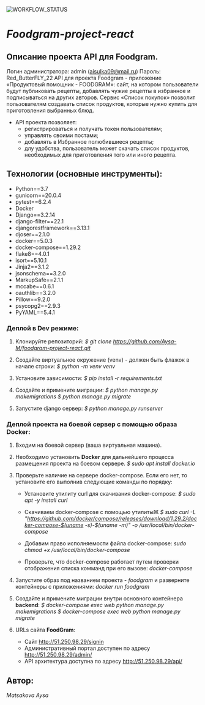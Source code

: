 ![WORKFLOW_STATUS](https://github.com/Aysa-M/foodgram-project-react/actions/workflows/foodgram_workflow.yml/badge.svg)

# ***Foodgram-project-react***
## **Описание проекта API для Foodgram.**
Логин администратора: admin (aisulka09@mail.ru)
Пароль: Red_ButterFLY_22
API для проекта Foodgram - приложение «Продуктовый помощник - FOODGRAM»: сайт, на котором пользователи будут публиковать рецепты, добавлять чужие рецепты в избранное и подписываться на других авторов. Сервис «Список покупок» позволит пользователям создавать список продуктов, которые нужно купить для приготовления выбранных блюд. 
- API проекта позволяет: 
    - регистрироваться и получать токен пользователям;
    - управлять своими постами;
    - добавлять в Избранное полюбившиеся рецепты;
    - длу удобства, пользователь может скачать список продуктов, необходимых для приготовления того или иного рецепта.

## **Технологии (основные инструменты):**
- Python==3.7
- gunicorn==20.0.4
- pytest==6.2.4
- Docker
- Django==3.2.14
- django-filter==22.1
- djangorestframework==3.13.1
- djoser==2.1.0
- docker==5.0.3
- docker-compose==1.29.2
- flake8==4.0.1
- isort==5.10.1
- Jinja2==3.1.2
- jsonschema==3.2.0
- MarkupSafe==2.1.1
- mccabe==0.6.1
- oauthlib==3.2.0
- Pillow==9.2.0
- psycopg2==2.9.3
- PyYAML==5.4.1

### Деплой в Dev режиме:
1. Клонируйте репозиторий:
    *$ git clone https://github.com/Aysa-M/foodgram-project-react.git*
 
2. Создайте виртуальное окружение (venv) - должен быть флажок в начале строки:
    *$ python -m venv venv*
 
3. Установите зависимости:
    *$ pip install -r requirements.txt*

4. Создайте и примените миграции:
    *$ python manage.py makemigrations*
    *$ python manage.py migrate*

5. Запустите django сервер:
    *$ python manage.py runserver*

### Деплой проекта на боевой сервер с помощью образа Docker:
1. Входим на боевой сервер (ваша виртуальная машина).

2. Необходимо установить **Docker** для дальнейшего процесса размещения проекта на боевом сервере. 
    *$ sudo apt install docker.io*

3. Проверьте наличие на сервере docker-compose. Если его нет, то установите его выполнив следующие команды по порядку:
   
    - Установите утилиту curl для скачивания docker-compose:
    *$ sudo apt -y install curl*
  
    - Скачиваем docker-compose с помощью утилитыЖ
    *$ sudo curl -L "https://github.com/docker/compose/releases/download/1.29.2/docker-compose-$(uname -s)-$(uname -m)" -o /usr/local/bin/docker-compose*

    - Добавим право исполняемости файла docker-compose:
    *sudo chmod +x /usr/local/bin/docker-compose*

    - Проверьте, что docker-compose работает путем проверки отображения списка комманд при его вызове:
    *docker-compose*

4. Запустите образ под названием проекта - *foodgram* и разверните контейнеры с приложениями:
    *docker run foodgram*

5. Создайте и примените миграции внутри основного контейнера **backend**:
    *$ docker-compose exec web python manage.py makemigrations*
    *$ docker-compose exec web python manage.py migrate*

6. URLs сайта **FoodGram**:
   - Сайт http://51.250.98.29/signin
   - Административный портал доступен по адресу http://51.250.98.29/admin/
   - API архитектура доступна по адресу http://51.250.98.29/api/

## **Автор:**
*Matsakova Aysa*
